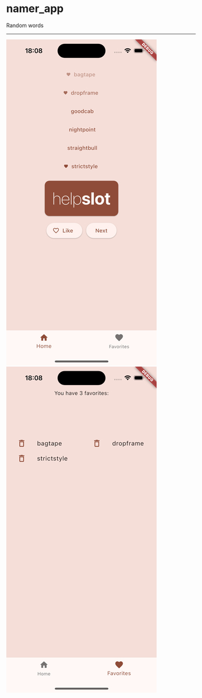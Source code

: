 # namer_app

Random words

---
![Image alt](https://github.com/AlexKolch/namer_app/blob/master/screen/Simulator-2.jpg)
![Image alt](https://github.com/AlexKolch/namer_app/blob/master/screen/Simulator-3.jpg)
